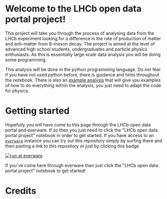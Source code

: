# Welcome to the LHCb open data portal project!

This project will take you through the process of analysing data from the LHCb experiment
looking for a difference in the rate of production of matter and anti-matter from B-meson decay. 
The project is aimed at the level of advanced high school students, undergraduates and particle
physics enthusiasts. As this is essentially large scale data analysis you will be doing
some programming.

This analysis will be done in the python programming language. Do not fear
if you have not used python before, there is guidance and hints throughout
the notebook. There is also an [example analysis](https://github.com/lhcb/opendata-project/blob/master/Example-Analysis.ipynb) that will give you examples
of how to do everything within the analysis, you just need to adapt the code for physics.

# Getting started
Hopefully you will have come to this page through the LHCb open data portal and everware.
If so then you just need to click the "LHCb open data portal project" notebook in order
to get started. If you have access to an [`everware`](https://github.com/everware/everware) instance
you can try out this repository simply by surfing there and then pasting
a link to this repository or just by clicking this badge

[![run at everware](https://cdn.rawgit.com/chrisburr/opendata-project/master/Images/badge.svg)](https://everware.ysda.yandex.net/hub/oauth_login?repourl=https://github.com/lhcb/opendata-project.git)


If you've come here through everware then just click the "LHCb open data portal project"
notebook to get started!







# Credits


